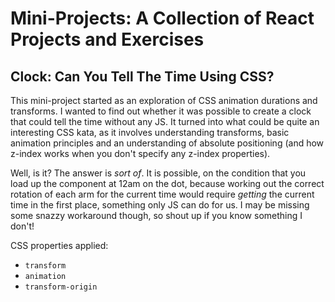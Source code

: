 # Mini-Projects: A Collection of React Projects and Exercises

## Clock: Can You Tell The Time Using CSS?

This mini-project started as an exploration of CSS animation durations and transforms. I wanted to find out whether it was possible to create a clock that could tell the time without any JS. It turned into what could be quite an interesting CSS kata, as it involves understanding transforms, basic animation principles and an understanding of absolute positioning (and how z-index works when you don't specify any z-index properties).

Well, is it? The answer is _sort of_. It is possible, on the condition that you load up the component at 12am on the dot, because working out the correct rotation of each arm for the current time would require _getting_ the current time in the first place, something only JS can do for us. I may be missing some snazzy workaround though, so shout up if you know something I don't!

CSS properties applied:

-   `transform`
-   `animation`
-   `transform-origin`
